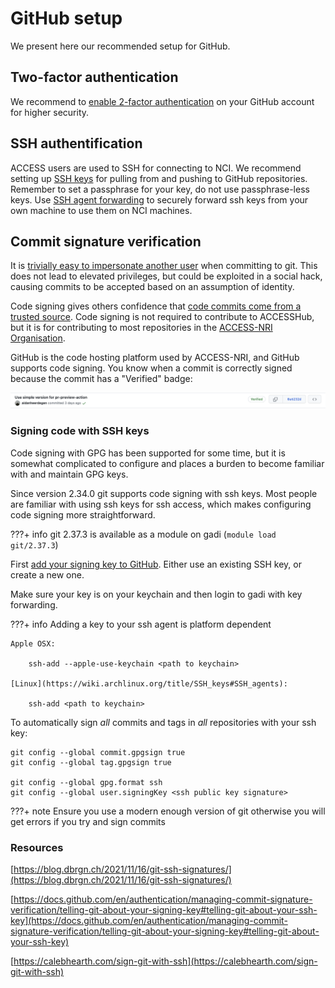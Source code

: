 # GitHub setup
We present here our recommended setup for GitHub.

## Two-factor authentication

We recommend to [enable 2-factor authentication](https://docs.github.com/en/authentication/securing-your-account-with-two-factor-authentication-2fa/about-two-factor-authentication) on your GitHub account for higher security. 

## SSH authentification
ACCESS users are used to SSH for connecting to NCI. We recommend setting up [SSH keys](https://docs.github.com/en/authentication/connecting-to-github-with-ssh) for pulling from and pushing to GitHub repositories. Remember to set a passphrase for your key, do not use passphrase-less keys.
Use [SSH agent forwarding](https://docs.github.com/en/developers/overview/using-ssh-agent-forwarding) to securely forward ssh keys from your own machine to use them on NCI machines.
## Commit signature verification

It is [trivially easy to impersonate another user](https://betterprogramming.pub/why-and-how-you-should-sign-all-your-git-commits-94435516edae) when committing to git. This does not lead to elevated privileges, but could be exploited in a social hack, causing commits to be accepted based on an assumption of identity.

Code signing gives others confidence that [code commits come from a trusted source](https://docs.github.com/en/authentication/managing-commit-signature-verification/about-commit-signature-verification). Code signing is not required to contribute to ACCESSHub, but it is for contributing to most repositories in the [ACCESS-NRI Organisation](https://github.com/ACCESS-NRI).

GitHub is the code hosting platform used by ACCESS-NRI, and GitHub supports code signing. You know when a commit is correctly signed because the commit has a "Verified" badge:

![PRpreview](../../assets/verified_commit.png)

### Signing code with SSH keys

Code signing with GPG has been supported for some time, but it is somewhat complicated to configure and places a burden to become familiar with and maintain GPG keys.

Since version 2.34.0 git supports code signing with ssh keys. Most people are familiar with using ssh keys for ssh access, which makes configuring code signing more straightforward. 

???+ info
    git 2.37.3 is available as a module on gadi (`module load git/2.37.3`) 
 
First [add your signing key to GitHub](https://docs.github.com/en/authentication/managing-commit-signature-verification/about-commit-signature-verification#ssh-commit-signature-verification). Either use an existing SSH key, or create a new one.

Make sure your key is on your keychain and then login to gadi with key forwarding. 

???+ info
    Adding a key to your ssh agent is platform dependent

    Apple OSX: 

        ssh-add --apple-use-keychain <path to keychain>

    [Linux](https://wiki.archlinux.org/title/SSH_keys#SSH_agents): 
    
        ssh-add <path to keychain>

To automatically sign *all* commits and tags in *all* repositories with your ssh key:

    git config --global commit.gpgsign true 
    git config --global tag.gpgsign true 

    git config --global gpg.format ssh 
    git config --global user.signingKey <ssh public key signature> 


???+ note
    Ensure you use a modern enough version of git otherwise you will get errors if you try and sign commits 

### Resources

[https://blog.dbrgn.ch/2021/11/16/git-ssh-signatures/](https://blog.dbrgn.ch/2021/11/16/git-ssh-signatures/) 

[https://docs.github.com/en/authentication/managing-commit-signature-verification/telling-git-about-your-signing-key#telling-git-about-your-ssh-key](https://docs.github.com/en/authentication/managing-commit-signature-verification/telling-git-about-your-signing-key#telling-git-about-your-ssh-key) 

[https://calebhearth.com/sign-git-with-ssh](https://calebhearth.com/sign-git-with-ssh) 

 